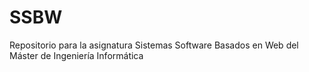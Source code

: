 # SSBW
Repositorio para la asignatura Sistemas Software Basados en Web del Máster de Ingeniería Informática

